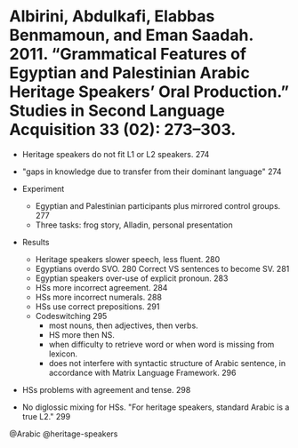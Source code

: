 # Albirini, Abdulkafi, Elabbas Benmamoun, and Eman Saadah. 2011. “Grammatical Features of Egyptian and Palestinian Arabic Heritage Speakers’ Oral Production.” Studies in Second Language Acquisition 33 (02): 273–303.
 
- Heritage speakers do not fit L1 or L2 speakers. 274

- "gaps in knowledge due to transfer from their dominant language" 274

- Experiment
  - Egyptian and Palestinian participants plus mirrored control groups. 277
  - Three tasks: frog story, Alladin, personal presentation

- Results
  - Heritage speakers slower speech, less fluent. 280
  - Egyptians overdo SVO. 280 Correct VS sentences to become SV. 281
  - Egyptian speakers over-use of explicit pronoun. 283
  - HSs more incorrect agreement. 284
  - HSs more incorrect numerals. 288
  - HSs use correct prepositions. 291
  - Codeswitching 295
    - most nouns, then adjectives, then verbs.
    - HS more then NS.
    - when difficulty to retrieve word or when word is missing from lexicon. 
    - does not interfere with syntactic structure of Arabic sentence, in accordance with Matrix Language Framework. 296

- HSs problems with agreement and tense. 298

- No diglossic mixing for HSs. "For heritage speakers, standard Arabic is a true L2." 299
 
@Arabic
@heritage-speakers
